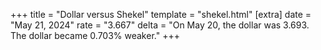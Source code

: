 +++
title = "Dollar versus Shekel"
template = "shekel.html"
[extra]
date = "May 21, 2024"
rate = "3.667"
delta = "On May 20, the dollar was 3.693. The dollar became 0.703% weaker."
+++
